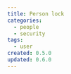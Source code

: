 ```yaml
---
title: Person lock
categories:
  - people
  - security
tags:
  - user
created: 0.5.0
updated: 0.6.0
---
```

